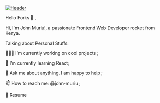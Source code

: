 [![Header](https://raw.githubusercontent.com/john-muriu/<OWNER>/<OWNER>/readme_header.png "Header")](https://some-url.dev/)


Hello Forks  :wave: ,

Hi, I'm John Muriu!, a passionate  Frontend Web Developer rocket from Kenya.



Talking about Personal Stuffs:

👨🏽‍💻 I’m currently working on cool projects ;

:seedling: I’m currently learning React;

:speech_balloon: Ask me about anything, I am happy to help ;

:mailbox: How to reach me: @john-muriu ;

:memo: Resume
